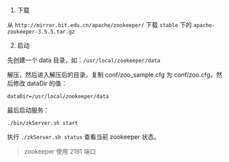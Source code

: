 1. 下载

从 `http://mirror.bit.edu.cn/apache/zookeeper/` 下载 `stable` 下的 `apache-zookeeper-3.5.5.tar.gz`

2. 启动

先创建一个 data 目录，如：`/usr/local/zookeeper/data`

解压，然后进入解压后的目录，复制 conf/zoo_sample.cfg 为 conf/zoo.cfg，然后修改 dataDir 的值：

```
dataDir=/usr/local/zookeeper/data
```

最后启动服务：

```
./bin/zkServer.sh start
```

执行 `./zkServer.sh status` 查看当前 zookeeper 状态。

> zookeeper 使用 2181 端口






